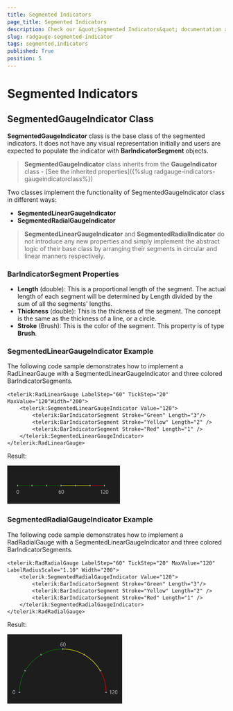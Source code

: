 ```yaml
---
title: Segmented Indicators
page_title: Segmented Indicators
description: Check our &quot;Segmented Indicators&quot; documentation article for RadGauge for UWP control.
slug: radgauge-segmented-indicator
tags: segmented,indicators
published: True
position: 5
---
```


# Segmented Indicators



## SegmentedGaugeIndicator Class

**SegmentedGaugeIndicator** class is the base class of the segmented indicators. It does not have any visual representation initially and users are expected to populate
the indicator with **BarIndicatorSegment** objects.


>**SegmentedGaugeIndicator** class inherits from the **GaugeIndicator** class - [See the inherited properties]({%slug radgauge-indicators-gaugeindicatorclass%}) 

Two classes implement the functionality of SegmentedGaugeIndicator class in different
ways:

* **SegmentedLinearGaugeIndicator**
* **SegmentedRadialGaugeIndicator**

>**SegmentedLinearGaugeIndicator** and **SegmentedRadialIndicator** do not introduce any new properties and simply
implement the abstract logic of their base class by arranging their segments in circular and linear manners respectively.

### BarIndicatorSegment Properties

* **Length** (double): This is a proportional length of the segment. The actual length of each segment will be determined by Length divided by the sum of all the
segments' lengths.
* **Thickness** (double): This is the thickness of the segment. The concept is the same as the thickness of a line, or a circle.
* **Stroke** (Brush): This is the color of the segment. This property is of type **Brush**.

### SegmentedLinearGaugeIndicator Example

The following code sample demonstrates how to implement a RadLinearGauge with a SegmentedLinearGaugeIndicator and three colored BarIndicatorSegments.

	<telerik:RadLinearGauge LabelStep="60" TickStep="20" MaxValue="120"Width="200">
		<telerik:SegmentedLinearGaugeIndicator Value="120">
			<telerik:BarIndicatorSegment Stroke="Green" Length="3"/>
			<telerik:BarIndicatorSegment Stroke="Yellow" Length="2" />
			<telerik:BarIndicatorSegment Stroke="Red" Length="1" />
		</telerik:SegmentedLinearGaugeIndicator>
	</telerik:RadLinearGauge>

Result:

![Rad Gauge-Segmented Linear Gauge Indicator](images/RadGauge-SegmentedLinearGaugeIndicator.png)

### SegmentedRadialGaugeIndicator Example

The following code sample demonstrates how to implement a RadRadialGauge with a SegmentedLinearGaugeIndicator and three colored BarIndicatorSegments.

	<telerik:RadRadialGauge LabelStep="60" TickStep="20" MaxValue="120" LabelRadiusScale="1.10" Width="200">
		<telerik:SegmentedRadialGaugeIndicator Value="120">
			<telerik:BarIndicatorSegment Stroke="Green" Length="3"/>
			<telerik:BarIndicatorSegment Stroke="Yellow" Length="2" />
			<telerik:BarIndicatorSegment Stroke="Red" Length="1" />
		</telerik:SegmentedRadialGaugeIndicator>
	</telerik:RadRadialGauge>

Result:

![Rad Gauge-Segmented Radial Gauge Indicator](images/RadGauge-SegmentedRadialGaugeIndicator.png)
